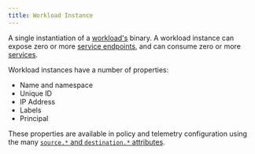```yaml
---
title: Workload Instance
---
```

A single instantiation of a [workload's](#workload) binary.
A workload instance can expose zero or more [service endpoints](#service-endpoint),
and can consume zero or more [services](#service).

Workload instances have a number of properties:

- Name and namespace
- Unique ID
- IP Address
- Labels
- Principal

These properties are available in policy and telemetry configuration
using the many [`source.*` and `destination.*` attributes](/docs/reference/config/policy-and-telemetry/attribute-vocabulary/).
